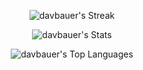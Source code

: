 <div align="center">
<div width="100%">

![davbauer's Streak](https://github-readme-streak-stats.herokuapp.com/?user=davbauer&theme=dark&hide_border=true)

</div>
<div width="100%">

![davbauer's Stats](https://github-readme-stats.vercel.app/api?username=davbauer&theme=dark&show_icons=true&hide_border=true&count_private=true)

</div>
<div width="100%">

![davbauer's Top Languages](https://github-readme-stats.vercel.app/api/top-langs/?username=davbauer&theme=dark&show_icons=true&hide_border=true&layout=compact)

</div>
</div>
